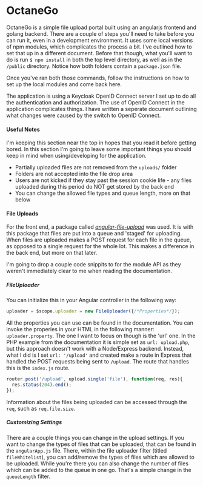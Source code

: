# OctaneGo
OctaneGo is a simple file upload portal built using an angularjs frontend and golang backend. 
There are a couple of steps you'll need to take before you can run it, even in a
development environment. It uses some local versions of npm modules, which
complicates the process a bit. I've outlined how to set that up in a different
document. Before that though, what you'll want to do is run `$ npm install` in
both the top level directory, as well as in the `/public` directory. Notice how
both folders contain a `package.json` file. 

Once you've ran both those commands, follow the instructions on how to set up 
the local modules and come back here. 

<!-- At this point you should be able to run `$ npm start` from the top level
directory to get the application going. This triggers the 'start' found in the
`package.json` file. No need to worry about restarting the server manually
either. This should be taken care of by either [*nodemon*] (http://nodemon.io/)
or [*forever*](https://github.com/foreverjs/forever), depending on whether it's in
development or production.  -->

<!-- If you're going to run the application in a production environment, use
`NODE_ENV=production npm start` instead. This will hide some stack traces
from the user. You can change the port number the application runs on in the
 `./bin/www` file. -->

The application is using a Keycloak OpenID Connect server I set up to do all the
authentication and authorization. The use of OpenID Connect in the application
complicates things. I have written a seperate document outlining what changes
were caused by the switch to OpenID Connect. 

#### Useful Notes
I'm keeping this section near the top in hopes that you read it before 
getting bored. In this section I'm going to leave some important things you 
should keep in mind when using/developing for the application. 

* Partially uploaded files are not removed from the `uploads/` folder
* Folders are not accepted into the file drop area
* Users are not kicked if they stay past the session cookie life - any files 
  uploaded during this period do NOT get stored by the back end
* You can change the allowed file types and queue length, more on that below


#### File Uploads
For the front end, a package called 
[*angular-file-upload*](https://github.com/nervgh/angular-file-upload) was 
used. It is with this package that files are put into a queue and 'staged' 
for uploading. When files are uploaded makes a POST request for each file in 
the queue, as opposed to a single request for the whole lot. This makes a 
difference in the back end, but more on that later. 

I'm going to drop a couple code snippits to for the module API as they 
weren't immediately clear to me when reading the documentation. 


##### FileUploader
You can initialize this in your Angular controller in the following way: 

```js
uploader = $scope.uploader = new FileUploader({/*Properties*/});
```

All the properties you can use can be found in the documentation. You can 
invoke the properies in your HTML in the following manner: `uploader.property`.
The one I want to focus on though is the 'url' one. In the PHP example from 
the documentation it is simple set as `url: upload.php`, but this approach 
doesn't work with a Node/Express backend. Instead, what I did is I set 
`url: '/upload'` and created make a route in Express that handled the POST 
requests being sent to `/upload`. The route that handles this is the 
`index.js` route. 

```js
router.post('/upload', upload.single('file'), function(req, res){
  res.status(204).end(); 
});
```

Information about the files being uploaded can be accessed through the `req`, 
such as `req.file.size`. 


##### Customizing Settings
There are a couple things you can change in the upload settings. If you want 
to change the types of files that can be uploaded, that can be found in the 
`angularApp.js` file. There, within the file uploader filter (titled 
`fileWhitelist`), you can add/remove the types of files which are allowed to 
be uploaded. While you're there you can also change the number of files which 
can be added to the queue in one go. That's a simple change in the 
`queueLength` filter. 
